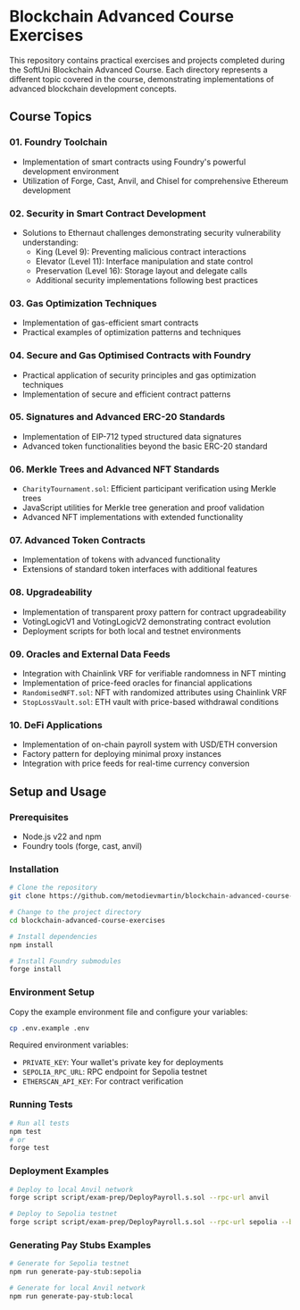 # Blockchain Advanced Course Exercises

This repository contains practical exercises and projects completed during the SoftUni Blockchain Advanced Course. 
Each directory represents a different topic covered in the course, 
demonstrating implementations of advanced blockchain development concepts.

## Course Topics

### 01. Foundry Toolchain
- Implementation of smart contracts using Foundry's powerful development environment
- Utilization of Forge, Cast, Anvil, and Chisel for comprehensive Ethereum development

### 02. Security in Smart Contract Development
- Solutions to Ethernaut challenges demonstrating security vulnerability understanding:
  - King (Level 9): Preventing malicious contract interactions
  - Elevator (Level 11): Interface manipulation and state control
  - Preservation (Level 16): Storage layout and delegate calls
  - Additional security implementations following best practices

### 03. Gas Optimization Techniques
- Implementation of gas-efficient smart contracts
- Practical examples of optimization patterns and techniques

### 04. Secure and Gas Optimised Contracts with Foundry
- Practical application of security principles and gas optimization techniques
- Implementation of secure and efficient contract patterns

### 05. Signatures and Advanced ERC-20 Standards
- Implementation of EIP-712 typed structured data signatures
- Advanced token functionalities beyond the basic ERC-20 standard

### 06. Merkle Trees and Advanced NFT Standards
- `CharityTournament.sol`: Efficient participant verification using Merkle trees
- JavaScript utilities for Merkle tree generation and proof validation
- Advanced NFT implementations with extended functionality

### 07. Advanced Token Contracts
- Implementation of tokens with advanced functionality
- Extensions of standard token interfaces with additional features

### 08. Upgradeability
- Implementation of transparent proxy pattern for contract upgradeability
- VotingLogicV1 and VotingLogicV2 demonstrating contract evolution
- Deployment scripts for both local and testnet environments

### 09. Oracles and External Data Feeds
- Integration with Chainlink VRF for verifiable randomness in NFT minting
- Implementation of price-feed oracles for financial applications
- `RandomisedNFT.sol`: NFT with randomized attributes using Chainlink VRF
- `StopLossVault.sol`: ETH vault with price-based withdrawal conditions

### 10. DeFi Applications
- Implementation of on-chain payroll system with USD/ETH conversion
- Factory pattern for deploying minimal proxy instances
- Integration with price feeds for real-time currency conversion

## Setup and Usage

### Prerequisites
- Node.js v22 and npm
- Foundry tools (forge, cast, anvil)

### Installation
```bash
# Clone the repository
git clone https://github.com/metodievmartin/blockchain-advanced-course-exercises.git

# Change to the project directory
cd blockchain-advanced-course-exercises

# Install dependencies
npm install

# Install Foundry submodules
forge install
```

### Environment Setup
Copy the example environment file and configure your variables:
```bash
cp .env.example .env
```

Required environment variables:
- `PRIVATE_KEY`: Your wallet's private key for deployments
- `SEPOLIA_RPC_URL`: RPC endpoint for Sepolia testnet
- `ETHERSCAN_API_KEY`: For contract verification

### Running Tests
```bash
# Run all tests
npm test
# or
forge test
```

### Deployment Examples
```bash
# Deploy to local Anvil network
forge script script/exam-prep/DeployPayroll.s.sol --rpc-url anvil

# Deploy to Sepolia testnet
forge script script/exam-prep/DeployPayroll.s.sol --rpc-url sepolia --broadcast --verify
```

### Generating Pay Stubs Examples
```bash
# Generate for Sepolia testnet
npm run generate-pay-stub:sepolia

# Generate for local Anvil network
npm run generate-pay-stub:local
```